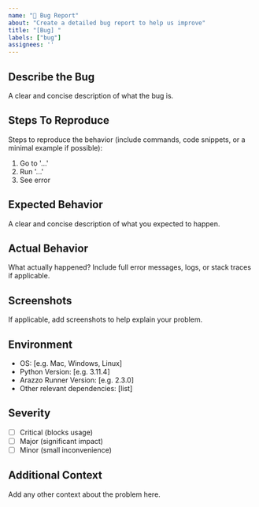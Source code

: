 ```yaml
---
name: "🐛 Bug Report"
about: "Create a detailed bug report to help us improve"
title: "[Bug] "
labels: ["bug"]
assignees: ''
---
```


## Describe the Bug

A clear and concise description of what the bug is.

## Steps To Reproduce

Steps to reproduce the behavior (include commands, code snippets, or a minimal example if possible):

1. Go to '...'
2. Run '...'
3. See error

## Expected Behavior

A clear and concise description of what you expected to happen.

## Actual Behavior

What actually happened? Include full error messages, logs, or stack traces if applicable.

## Screenshots

If applicable, add screenshots to help explain your problem.

## Environment

 - OS: [e.g. Mac, Windows, Linux]
 - Python Version: [e.g. 3.11.4]
 - Arazzo Runner Version: [e.g. 2.3.0]
 - Other relevant dependencies: [list]

## Severity

- [ ] Critical (blocks usage)
- [ ] Major (significant impact)
- [ ] Minor (small inconvenience)

## Additional Context

Add any other context about the problem here.

